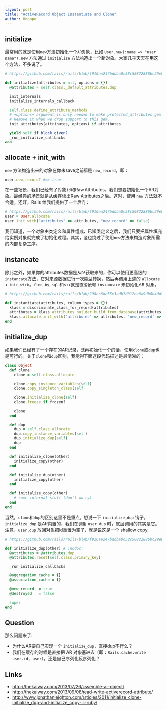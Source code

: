 ```yaml
---
layout: post
title: "ActiveRecord Object Instantiate and Clone"
author: Hooopo
---
```


## initialize

最常用的就是使用`new`方法初始化一个`AR`对象，比如 `User.new(:name => "user name")`. `new` 方法通过 `initialize` 方法构造出一个新对象。大家几乎天天在用这个方法，不多说了。

```ruby
# https://github.com/rails/rails/blob/f916aa247bddba0c58c50822886bc29e8556df76/activerecord/lib/active_record/core.rb#L276-L297

def initialize(attributes = nil, options = {})
  @attributes = self.class._default_attributes.dup

  init_internals
  initialize_internals_callback

  self.class.define_attribute_methods
  # +options+ argument is only needed to make protected_attributes gem easier to hook.
  # Remove it when we drop support to this gem.
  init_attributes(attributes, options) if attributes

  yield self if block_given?
  _run_initialize_callbacks
end
```

## allocate + init_with

`new` 方法构造出来的对象在你未save之前都是 `new_record`，即：

```ruby
user.new_record? #=> true
```

在一些场景，我们已经有了对象`id`和Raw Attributes，我们想要初始化一个AR对象。最经典的场景就是从缓存读出Raw Attributes之后。这时，使用 `new` 方法就不合适。还好，Rails 给我们提供了一个后门：

```ruby
# https://github.com/rails/rails/blob/f916aa247bddba0c58c50822886bc29e8556df76/activerecord/lib/active_record/core.rb#L309-L322
user = User.allocate
user.init_with("attributes" => attributes, "new_record" => false)
```

我们知道，一个对象由类定义和属性组成，已知类定义之后，我们只要把属性填充给实例对象就完成了初始化过程。其实，这也绕过了使用`new`方法来构造对象所需的内部复杂工序。

## instancate

除此之外，如果你的attributes数据是从`DB`获取来的，你可以使用更高级的`instancate`方法，它对来源数据进行一次类型转换，然后再调用上述的 `allocate` + `init_with`。`find_by_sql` 和`STI`就是直接依赖 `instancate` 来初始化AR 对象。

```ruby
# https://github.com/rails/rails/blob/298ec6de55e3adb7d012ba6a9db8b4dd5fd95779/activerecord/lib/active_record/persistence.rb#L56-L70

def instantiate(attributes, column_types = {})
  klass = discriminate_class_for_record(attributes)
  attributes = klass.attributes_builder.build_from_database(attributes, column_types)
  klass.allocate.init_with('attributes' => attributes, 'new_record' => false)
end

```

## initialize_dup

如果我们已经有了一个存在的AR记录，想再初始化一个的话，使用`clone`或`dup`也是可行的。关于`clone`和`dup`区别，我觉得下面这段代码描述是最清晰的：

```ruby
class Object
  def clone
    clone = self.class.allocate

    clone.copy_instance_variables(self)
    clone.copy_singleton_class(self)

    clone.initialize_clone(self)
    clone.freeze if frozen?

    clone
  end

  def dup
    dup = self.class.allocate
    dup.copy_instance_variables(self)
    dup.initialize_dup(self)
    dup
  end

  def initialize_clone(other)
    initialize_copy(other)
  end

  def initialize_dup(other)
    initialize_copy(other)
  end

  def initialize_copy(other)
    # some internal stuff (don't worry)
  end
end
```

当然，`clone`和`dup`的区别这里不是重点，想说一下 `initialize_dup` 钩子。 `initialize_dup` 是AR内置的，我们在调用 `user.dup` 时，底层调用的其实是它。注意，`user.dup` 放回对象把id重置为空了，就是说这是一个 shallow copy.

```ruby
# https://github.com/rails/rails/blob/f916aa247bddba0c58c50822886bc29e8556df76/activerecord/lib/active_record/core.rb#L325-L364

def initialize_dup(other) # :nodoc:
  @attributes = @attributes.dup
  @attributes.reset(self.class.primary_key)

  _run_initialize_callbacks

  @aggregation_cache = {}
  @association_cache = {}

  @new_record  = true
  @destroyed   = false

  super
end
```

## Question

那么问题来了:

* 为什么AR要自己实现一个 `initialize_dup`，直接dup不行么？
* 我们在缓存的时候是直接把 AR 对象塞进去（即：`Rails.cache.write user.id, user`），还是自己序列化反序列化？

## Links

* http://thekaiway.com/2013/07/26/assemble-ar-object/
* http://thekaiway.com/2013/09/08/read-write-activerecord-attribute/
* http://www.jonathanleighton.com/articles/2011/initialize_clone-initialize_dup-and-initialize_copy-in-ruby/
